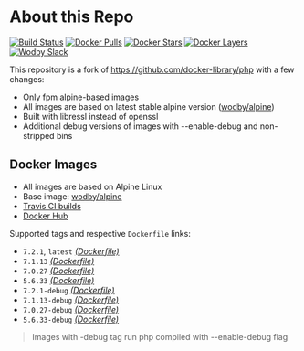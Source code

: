 # About this Repo

[![Build Status](https://travis-ci.org/wodby/base-php.svg?branch=master)](https://travis-ci.org/wodby/base-php)
[![Docker Pulls](https://img.shields.io/docker/pulls/wodby/base-php.svg)](https://hub.docker.com/r/wodby/base-php)
[![Docker Stars](https://img.shields.io/docker/stars/wodby/base-php.svg)](https://hub.docker.com/r/wodby/base-php)
[![Docker Layers](https://images.microbadger.com/badges/image/wodby/base-php.svg)](https://microbadger.com/images/wodby/base-php)
[![Wodby Slack](http://slack.wodby.com/badge.svg)](http://slack.wodby.com)

This repository is a fork of https://github.com/docker-library/php with a few changes:

* Only fpm alpine-based images
* All images are based on latest stable alpine version ([wodby/alpine](https://github.com/wodby/alpine))
* Built with libressl instead of openssl
* Additional debug versions of images with --enable-debug and non-stripped bins

## Docker Images

* All images are based on Alpine Linux
* Base image: [wodby/alpine](https://github.com/wodby/alpine)
* [Travis CI builds](https://travis-ci.org/wodby/base-php) 
* [Docker Hub](https://hub.docker.com/r/wodby/base-php)

Supported tags and respective `Dockerfile` links:

* `7.2.1`, `latest` [_(Dockerfile)_](https://github.com/wodby/base-php/tree/master/7.2/alpine3.7/fpm/Dockerfile.wodby)
* `7.1.13` [_(Dockerfile)_](https://github.com/wodby/base-php/tree/master/7.1/alpine3.4/fpm/Dockerfile.wodby)
* `7.0.27` [_(Dockerfile)_](https://github.com/wodby/base-php/tree/master/7.0/alpine3.4/fpm/Dockerfile.wodby)
* `5.6.33` [_(Dockerfile)_](https://github.com/wodby/base-php/tree/master/5.6/alpine3.4/fpm/Dockerfile.wodby)
* `7.2.1-debug` [_(Dockerfile)_](https://github.com/wodby/base-php/tree/master/7.2/alpine3.7/fpm/Dockerfile.wodby)
* `7.1.13-debug` [_(Dockerfile)_](https://github.com/wodby/base-php/tree/master/7.1/alpine3.4/fpm/Dockerfile.wodby)
* `7.0.27-debug` [_(Dockerfile)_](https://github.com/wodby/base-php/tree/master/7.0/alpine3.4/fpm/Dockerfile.wodby)
* `5.6.33-debug` [_(Dockerfile)_](https://github.com/wodby/base-php/tree/master/5.6/alpine3.4/fpm/Dockerfile.wodby)

> Images with -debug tag run php compiled with --enable-debug flag
